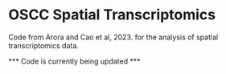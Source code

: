 # OSCC Spatial Transcriptomics
Code from Arora and Cao et al, 2023. for the analysis of spatial transcriptomics data.

*** Code is currently being updated ***
